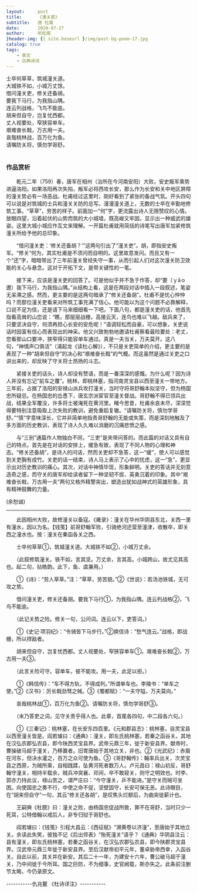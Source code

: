 ```yaml
---
layout:     post
title:      《潼关吏》
subtitle:   唐 杜甫
date:       2020-07-27
author:     听松阁
}header-img: {{ site.baseurl }/img/post-bg-poem-17.jpg
catalog: true
tags:
    - 美文
    - 古典诗词
---
```


士卒何草草，筑城潼关道。<br>
大城铁不如，小城万丈馀。<br>
借问潼关吏，修关还备胡。<br>
要我下马行，为我指山隅。<br>
连云列战格，飞鸟不能逾。<br>
胡来但自守，岂复忧西都。<br>
丈人视要处，窄狭容单车。<br>
艰难奋长戟，万古用一夫。<br>
哀哉桃林战，百万化为鱼。<br>
请嘱防关将，慎勿学哥舒。<br>
<br>

### 作品赏析
　　乾元二年（759）春，唐军在相州（治所在今河南安阳）大败，安史叛军乘势进逼洛阳。如果洛阳再次失陷，叛军必将西攻长安，那么作为长安和关中地区屏障的潼关势必有一场恶战。杜甫经过这里时，刚好看到了紧张的备战气氛。开头四句可以说是对筑城的士兵和潼关关防的总写。漫漫潼关道上，无数的士卒在辛勤地修筑工事。“草草”，劳苦的样子。前面加一“何”字，更流露出诗人无限赞叹的心情。放眼四望，沿着起伏的山势而筑的大小城墙，既高峻又牢固，显示出一种威武的雄姿。这里大城小城应作互文来理解。一开篇杜甫就用简括的诗笔写出唐军加紧修筑潼关所给予他的总印象。
  
　　“借问潼关吏：‘修关还备胡？’”这两句引出了“潼关吏”。胡，即指安史叛军。“修关”何为，其实杜甫是不须问而自明的。这里故意发问。而且又有一个“还”字，暗暗带出了三年前潼关曾经失守一事，从而引起人们对这次潼关防卫效能的关心与悬念。这对于开拓下文，是带关键性的一笔。
  
　　接下来，应该是潼关吏的回答了。可是他似乎并不急于作答，却“要（ｙāｏ邀）我下马行，为我指山隅。”从结构上看，这是在两段对话中插入一段叙述，笔姿无呆滞之感。然而，更主要的是这两句暗承了“修关还备胡”。杜甫不是忧心忡忡吗？而那位潼关吏看来对所筑工事充满了信心。他可能以为这个问题不必靠解释，口说不足为信，还是请下马来细细看一下吧。下面八句，都是潼关吏的话，他首先指看高耸的山峦说：“瞧，那层层战栅，高接云天，连鸟也难以飞越。敌兵来了，只要坚决自守，何须再担心长安的安危呢！”语调轻松而自豪，可以想象，关吏说话时因富有信心而表现出的神采。他又兴致勃勃地邀请杜甫察看最险要处：老丈，您看那山口要冲，狭窄得只能容单车通过。真是一夫当关，万夫莫开。这八句，“神情声口俱活”（浦起龙《读杜心解》），不只是关吏简单的介绍，更主要的是表现了一种“胡来但自守”的决心和“艰难奋长戟”的气概。而这虽然是通过关吏之口讲出来的，却反映了守关将士昂扬的斗志。
  
　　紧接关吏的话头，诗人却没有赞语，而是一番深深的感慨。为什么呢？因为诗人并没有忘记“前车之覆”。桃林，即桃林塞，指河南灵宝县以西至潼关一带地方。三年前，占据了洛阳的安禄山派兵攻打潼关，当时守将哥舒翰本拟坚守，但为杨国忠所疑忌。在杨国忠的怂恿下，唐玄宗派宦官至潼关督战。哥舒翰不得已领兵出战，结果全军覆没，许多将士被淹死在黄河里。睹今思昔，杜甫余哀未尽，深深觉得要特别注意吸取上次失败的教训，避免重蹈复辙。“请嘱防关将，慎勿学哥舒。”“慎”字意味深长，它并非简单地指责哥舒翰的无能或失策，而是深刻地触及了多方面的历史教训，表现了诗人久久难以消磨的沉痛悲愤之感。
  
　　与“三别”通篇作人物独白不同，“三吏”是夹带问答的。而此篇的对话又具有自己的特点。首先是在对话的安排上，缓急有致，表现了不同人物的心理和神态。“修关还备胡”，是诗人的问话，然而关吏却不急答，这一“缓”，使人可以感觉到关吏胸有成竹。关吏的话一结束，诗人马上表示了心中的忧虑，这一“急”，更显示出对历史教训的痛心。其次，对话中神情毕现，形象鲜明。关吏的答话并无刻意造奇之感，而守关的唐军却给读者留下一种坚韧不拔、英勇沉着的印象。其中“艰难奋长戟，万古用一夫”两句又格外精警突出，塑造出犹如战神式的英雄形象，具有精神鼓舞的力量。
  
(余恕诚)

--------------------------------------------
　　此因相州大败，故修潼关以备寇。《雍录》：潼关在华州华阴县东北，关西一里有潼水，因以为名。【钱笺】前哥舒翰军败，引骑绝河还营至潼津，收散卒，即关西之潼水也。按：潼关在秦函各关之西。

　　士卒何草草①，筑城潼关道。大城铁不如②，小城万丈余。

　　（此叙修筑潼关。铁不如，言其坚。万丈余，言其高。小城跨山，故尤见其高也。起二句，拈皓韵。此下，鱼、虞兼用。）

　　①《诗》：“劳人草草。”注：“草草，劳苦貌。”②《世说》：若汤池铁城，无可攻之势。

　　借问潼关吏，修关还备胡。要我下马行①，为我指山隅。连云列战格②，飞鸟不能逾。

　　（此记关势之险。修关一句，公问词。连云以下，吏答词。）

　　①《史记·项羽纪》：“令骑皆下马步行。”②庾信诗：“愁气连云。”战格，即战栅，所以捍敌者。

　　胡来但自守，岂复忧西都。丈人视要处，窄狭容单车①。艰难奋长戟②，万古用一夫③。

　　（此言关险可守。容单车，彼不能攻。用一夫，此足以拒。）

　　①《韩信传》：“车不得方轨，不得成列。”所谓单车也。李陵书：“单车之使。”②《汉书》：厉长戟劲驽之械。③《蜀都赋》：“一夫守隘，万夫莫向。”

　　哀哉桃林战①，百万化为鱼②。请嘱防关将，慎勿学哥舒③。

　　（末乃答吏之词，见守关贵乎得人也。此章，首尾各四句，中二段各六句。）

　　①《三秦记》：桃林塞，在长安东四百里。《元和郡县志》：桃林塞，自灵宝县以西至潼关皆是。阎若璩曰：《通典》：潼关，即左氏桃林塞，若秦之函谷关。其地在汉弘农郡弘农县，即今陕西灵宝县界。武帝元鼎三年，徙于新安县界。献帝时，曹操破马超于潼关，乃移置者。旧胃唐始于其地立关，非也。②《光武纪》：赤眉在河东，但决水灌之，百万之众可使为鱼。③《哥舒翰传》：翰率兵出关，次灵宝县之西原，为贼所乘，自相践蹂，坠黄河死者数万人。卢元昌曰：禄山初反，哥舒翰守潼关，相持半载余，贼兵冲突襄、邓间，卒不敢窥关，则守之明效也。时李、郭亦力持此议，禄山苦之，谓严庄曰：“今守潼关，乒不能进。”是守关而贼可坐困。向使国忠之奏不行，中使之命不促，坚壁固守，长安可保无恙。此诗眼目，在“胡来但自守”一句，其云“修关还各胡”，是叹焦头烂额后，为曲突徙薪计也。

　　王嗣奭《杜臆》曰：潼关之败，由杨国忠促战所致，罪不在哥舒，当时只少一死耳，公特借翰以戒后人，非专归狱于哥舒也。

　　阎若璩曰：《钱笺》引程大昌云：《西征赋》“溯黄卷以济潼”，至唐始于其地立关。余读此失笑，彼独不记《后出师表》“殆死潼关”语乎？《通典》华阴县注云：县有潼关，即左氏桃林塞，若秦之函谷关，在汉弘农郡弘农县，即今陕郡灵宝县界。汉武帝元鼎三年徙于新安县界。至后汉献帝初平元年，董卓胁帝西幸，入函谷关。自此以前，其关并在新安。其后二十一年，为建安十六年，曹公破马超于潼关，乃中间徙于今所耳。国之巨防，不为细事，史官阙载，斯亦失之。此条前注删节太略，今仍录原文。
  
-----------仇兆鳌 《杜诗详注》-----------
